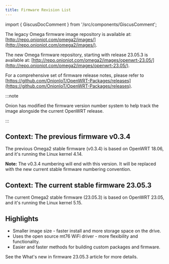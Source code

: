```yaml
---
title: Firmware Revision List
---
```

import { GiscusDocComment } from '/src/components/GiscusComment';

The legacy Omega firmware image repository is available at:[ ](http://repo.onioniot.com/omega2/images/)[http://repo.onioniot.com/omega2/images/](http://repo.onioniot.com/omega2/images/).

 The new Omega firmware repository, starting with release 23.05.3 is available at: [ ](http://repo.onioniot.com/omega2/images/openwrt-23.05/)[http://repo.onioniot.com/omega2/images/openwrt-23.05/](http://repo.onioniot.com/omega2/images/openwrt-23.05/).

 For a comprehensive set of firmware release notes, please refer to [ ](https://github.com/OnionIoT/OpenWRT-Packages/releases)[https://github.com/OnionIoT/OpenWRT-Packages/releases](https://github.com/OnionIoT/OpenWRT-Packages/releases).

:::note

Onion has modified the firmware version number system to help track the image alongside the current OpenWRT release.

:::

## Context: The previous firmware v0.3.4

The previous Omega2 stable firmware (v0.3.4) is based on OpenWRT 18.06, and it's running the Linux kernel 4.14.

**Note:** The v0.3.4 numbering will end with this version. It will be replaced with the new current stable firmware numbering convention.

## Context: The current stable firmware 23.05.3

The current Omega2 stable firmware (23.05.3) is based on OpenWRT 23.05, and it's running the Linux kernel 5.15.

## Highlights

- Smaller image size - faster install and more storage space on the drive.
- Uses the open source mt76 WiFi driver - more flexibility and functionality.
- Easier and faster methods for building custom packages and firmware.

See the What's new in firmware 23.05.3 article for more details.

<GiscusDocComment />